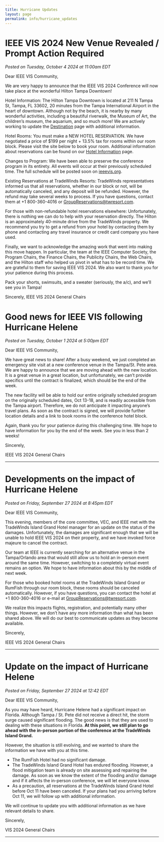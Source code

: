 ```yaml
---
title: Hurricane Updates
layout: page
permalink: info/hurricane_updates
---
```


# IEEE VIS 2024 New Venue Revealed / Prompt Action Required

*Posted on Tuesday, October 4 2024 at 11:00am EDT*


Dear IEEE VIS Community,

We are very happy to announce that the IEEE VIS 2024 Conference will now take place at the wonderful Hilton Tampa Downtown! 

Hotel Information: The Hilton Tampa Downtown is located at 211 N Tampa St, Tampa, FL 33602, 20 minutes from the Tampa International Airport in the heart of downtown. Although not by the beach, it is nearby by many wonderful activities, including a beautiful riverwalk, the Museum of Art, the children’s museum, the aquarium, and so much more! We are actively working to update the [Destination](/destination) page with additional information.

Hotel Rooms: You must make a NEW HOTEL RESERVATION. We have negotiated a price of $199 per night + 13.5% tax for rooms within our room block. Please visit the site below to book your room. Additional information about reservations can be found on our [Hotel Information](/info/registration/hotel-information) page.

<URL HERE>

Changes to Program: We have been able to preserve the conference program in its entirety. All events will occur at their previously scheduled time. The full schedule will be posted soon on [ieeevis.org](https://ieeevis.org).

Existing Reservations at TradeWinds Resorts: TradeWinds representatives informed us that all reservations, whether in our block or not, will be automatically canceled, and any deposit will be refunded. However, the refund may take several weeks to process. If you have questions, contact them at +1 800-360-4016 or GroupReservations@twresort.com.

For those with non-refundable hotel reservations elsewhere: Unfortunately, there is nothing we can do to help with your reservation directly. The Hilton is an approximately 40-minute drive from the TradeWinds property. We recommend you try to get a refund from your hotel by contacting them by phone and contacting any travel insurance or credit card company you have used.

Finally, we want to acknowledge the amazing work that went into making this move happen. In particular, the team at the IEEE Computer Society, the Program Chairs, the Finance Chairs, the Publicity Chairs, the Web Chairs, and the Hilton staff who helped us pivot in what has to be record time. We are grateful to them for saving IEEE VIS 2024. We also want to thank you for your patience during this process.

Pack your shorts, swimsuits, and a sweater (seriously, the a/c), and we’ll see you in Tampa!

Sincerely,
IEEE VIS 2024 General Chairs



# Good news for IEEE VIS following Hurricane Helene

*Posted on Tuesday, October 1 2024 at 5:00pm EDT*


Dear IEEE VIS Community,

We have great news to share! After a busy weekend, we just completed an emergency site visit at a new conference venue in the Tampa/St. Pete area. We are happy to announce that we are moving ahead with the new location. It is a great venue in a great location, but unfortunately, we can’t provide specifics until the contract is finalized, which should be the end of the week.

The new facility will be able to hold our entire originally scheduled program on the originally scheduled dates, Oct 13-18, and is readily accessible from the Tampa airport. Therefore, we do not anticipate it impacting anyone’s travel plans. As soon as the contract is signed, we will provide further location details and a link to book rooms in the conference hotel block.

Again, thank you for your patience during this challenging time. We hope to have information for you by the end of the week.
See you in less than 2 weeks!

Sincerely,

IEEE VIS 2024 General Chairs


<hr />

# Developments on the impact of Hurricane Helene

*Posted on Friday, September 27 2024 at 8:45pm EDT*


Dear IEEE VIS Community,


This evening, members of the core committee, VEC, and IEEE met with the TradeWinds Island Grand Hotel manager for an update on the status of the damages. Unfortunately, the damages are significant enough that we will be unable to hold IEEE VIS 2024 on their property, and we have invoked force majeure to cancel the contract.



Our team at IEEE is currently searching for an alternative venue in the Tampa/Orlando area that would still allow us to hold an in-person event around the same time. However, switching to a completely virtual event remains an option. We hope to have information about this by the middle of next week.



For those who booked hotel rooms at the TradeWinds Island Grand or RumFish through our room block, these rooms should be canceled automatically. However, if you have questions, you can contact the hotel at +1 800-360-4016 or e-mail at GroupReservations@twresort.com.



We realize this impacts flights, registration, and potentially many other things. However, we don’t have any more information than what has been shared above. We will do our best to communicate updates as they become available.



Sincerely,

IEEE VIS 2024 General Chairs


<hr />

# Update on the impact of Hurricane Helene

*Posted on Friday, September 27 2024 at 12:42 EDT*

Dear IEEE VIS Community,

As you may have heard, Hurricane Helene had a significant impact on Florida. Although Tampa / St. Pete did not receive a direct hit, the storm surge caused significant flooding. The good news is that they are used to dealing with these situations in Florida.
**At this point, we still plan to go ahead with the in-person portion of the conference at the TradeWinds Island Grand.**

However, the situation is still evolving, and we wanted to share the information we have with you at this time.
- The RumFish Hotel had no significant damage.
- The TradeWinds Island Grand Hotel has endured flooding. However, a flood mitigation team is already on site assessing and repairing the damage. As soon as we know the extent of the flooding and/or damage and if it affects the in-person conference, we will let everyone know.
- As a precaution, all reservations at the TradeWinds Island Grand Hotel before Oct 11 have been canceled. If your plans had you arriving before Oct 11, we will follow up with additional information.

We will continue to update you with additional information as we have relevant details to share.

Sincerely,

VIS 2024 General Chairs

<hr />
